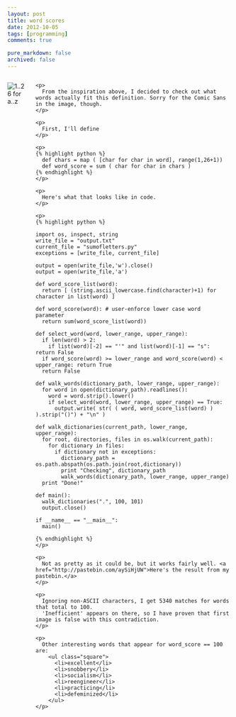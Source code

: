 ```yaml
---
layout: post
title: word scores
date: 2012-10-05
tags: [programming]
comments: true

pure_markdown: false
archived: false
---
```


<div class="container">
  <div class="sixteen columns">
    <p>
     <img src="http://i.imgur.com/OBg92.jpg" alt="1..26 for a..z" class="scale-with-grid" />
    </p>

    <p>
      From the inspiration above, I decided to check out what words actually fit this definition. Sorry for the Comic Sans in the image, though.
    </p>

    <p>
      First, I'll define
    </p>

    <p>
    {% highlight python %}
      def chars = map ( [char for char in word], range(1,26+1))
      def word_score = sum ( char for char in chars )
    {% endhighlight %}
    </p>

    <p>
      Here's what that looks like in code.
    </p>

    <p>
    {% highlight python %}

    import os, inspect, string
    write_file = "output.txt"
    current_file = "sumofletters.py"
    exceptions = [write_file, current_file]

    output = open(write_file,'w').close()
    output = open(write_file,'a')

    def word_score_list(word):
      return [ (string.ascii_lowercase.find(character)+1) for character in list(word) ]

    def word_score(word): # user-enforce lower case word parameter
      return sum(word_score_list(word))

    def select_word(word, lower_range, upper_range):
      if len(word) > 2:
        if list(word)[-2] == "'" and list(word)[-1] == "s": return False
      if word_score(word) >= lower_range and word_score(word) < upper_range: return True
      return False

    def walk_words(dictionary_path, lower_range, upper_range):
      for word in open(dictionary_path).readlines():
        word = word.strip().lower()
        if select_word(word, lower_range, upper_range) == True:
          output.write( str( ( word, word_score_list(word) ) ).strip("()") + "\n" )

    def walk_dictionaries(current_path, lower_range, upper_range):
      for root, directories, files in os.walk(current_path):
        for dictionary in files:
          if dictionary not in exceptions:
            dictionary_path = os.path.abspath(os.path.join(root,dictionary))
            print "Checking", dictionary_path
            walk_words(dictionary_path, lower_range, upper_range)
      print "Done!"

    def main():
      walk_dictionaries(".", 100, 101)
      output.close()

    if __name__ == "__main__":
      main()

    {% endhighlight %}
    </p>

    <p>
      Not as pretty as it could be, but it works fairly well. <a href="http://pastebin.com/aySiHjUW">Here's the result from my pastebin.</a>
    </p>

    <p>
      Ignoring non-ASCII characters, I get 5340 matches for words that total to 100.
      'Inefficient' appears on there, so I have proven that first image is false with this contradiction.
    </p>

    <p>
      Other interesting words that appear for word_score == 100 are:
        <ul class="square">
          <li>excellent</li>
          <li>snobbery</li>
          <li>socialism</li>
          <li>reengineer</li>
          <li>practicing</li>
          <li>defeminized</li>
        </ul>
    </p>
  </div>
</div>
